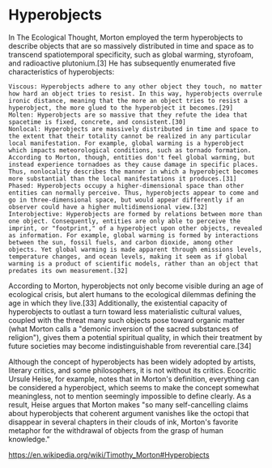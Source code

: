 # Hyperobjects

In The Ecological Thought, Morton employed the term hyperobjects to describe objects that are so massively distributed in time and space as to transcend spatiotemporal specificity, such as global warming, styrofoam, and radioactive plutonium.[3] He has subsequently enumerated five characteristics of hyperobjects:

    Viscous: Hyperobjects adhere to any other object they touch, no matter how hard an object tries to resist. In this way, hyperobjects overrule ironic distance, meaning that the more an object tries to resist a hyperobject, the more glued to the hyperobject it becomes.[29]
    Molten: Hyperobjects are so massive that they refute the idea that spacetime is fixed, concrete, and consistent.[30]
    Nonlocal: Hyperobjects are massively distributed in time and space to the extent that their totality cannot be realized in any particular local manifestation. For example, global warming is a hyperobject which impacts meteorological conditions, such as tornado formation. According to Morton, though, entities don't feel global warming, but instead experience tornadoes as they cause damage in specific places. Thus, nonlocality describes the manner in which a hyperobject becomes more substantial than the local manifestations it produces.[31]
    Phased: Hyperobjects occupy a higher-dimensional space than other entities can normally perceive. Thus, hyperobjects appear to come and go in three-dimensional space, but would appear differently if an observer could have a higher multidimensional view.[32]
    Interobjective: Hyperobjects are formed by relations between more than one object. Consequently, entities are only able to perceive the imprint, or "footprint," of a hyperobject upon other objects, revealed as information. For example, global warming is formed by interactions between the sun, fossil fuels, and carbon dioxide, among other objects. Yet global warming is made apparent through emissions levels, temperature changes, and ocean levels, making it seem as if global warming is a product of scientific models, rather than an object that predates its own measurement.[32]

According to Morton, hyperobjects not only become visible during an age of ecological crisis, but alert humans to the ecological dilemmas defining the age in which they live.[33] Additionally, the existential capacity of hyperobjects to outlast a turn toward less materialistic cultural values, coupled with the threat many such objects pose toward organic matter (what Morton calls a "demonic inversion of the sacred substances of religion"), gives them a potential spiritual quality, in which their treatment by future societies may become indistinguishable from reverential care.[34]

Although the concept of hyperobjects has been widely adopted by artists, literary critics, and some philosophers, it is not without its critics. Ecocritic Ursule Heise, for example, notes that in Morton's definition, everything can be considered a hyperobject, which seems to make the concept somewhat meaningless, not to mention seemingly impossible to define clearly. As a result, Heise argues that Morton makes "so many self-cancelling claims about hyperobjects that coherent argument vanishes like the octopi that disappear in several chapters in their clouds of ink, Morton's favorite metaphor for the withdrawal of objects from the grasp of human knowledge."

https://en.wikipedia.org/wiki/Timothy_Morton#Hyperobjects
